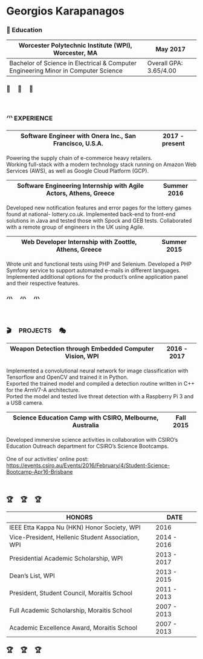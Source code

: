 <h1> Georgios Karapanagos </h1>
<h3> &#x1F4D7 Education </h3>

| Worcester Polytechnic Institute (WPI), Worcester, MA  | May 2017 |
| ------------- | ------------- |
| Bachelor of Science in Electrical & Computer Engineering Minor in Computer Science | Overall GPA: 3.65/4.00 | 

<h3> &#x1F4D7 &nbsp; &nbsp; &#x1F4D7 &nbsp; &nbsp; &#x1F4D7 </h3>


<br>

<h3> &#x1F5E5 EXPERIENCE </h3>

| Software Engineer with Onera Inc., San Francisco, U.S.A.  | 2017 - present |
| ------------- | ------------- |

Powering the supply chain of e-commerce heavy retailers.<br>
Working full-stack with a modern technology stack running on Amazon Web Services (AWS), as well as Google Cloud Platform (GCP). 

| Software Engineering Internship with Agile Actors, Athens, Greece  | Summer 2016 |
| ------------- | ------------- |

Developed new notification features and error pages for the lottery games found at national- lottery.co.uk. 
Implemented back-end to front-end solutions in Java and tested those with Spock and GEB tests. 
Collaborated with a remote group of engineers in the UK using Agile.


| Web Developer Internship with Zoottle, Athens, Greece | Summer 2015 |
| ------------- | ------------- |

Wrote unit and functional tests using PHP and Selenium. Developed a PHP Symfony service to support automated e-mails in different languages.
Implemented additional options for the product’s online application panel and their respective features.

<h3> &#x1F5E5 &nbsp; &nbsp; &#x1F5E5 &nbsp; &nbsp; &#x1F5E5  </h3>

<br>

<h3> &#x1F3AC &nbsp; &nbsp; PROJECTS &nbsp; &nbsp; &#x1F3AD </h3>

| Weapon Detection through Embedded Computer Vision, WPI  | 2016 - 2017 |
| ------------- | ------------- |

Implemented a convolutional neural network for image classification with Tensorflow and OpenCV and trained it in Python.<br> 
Exported the trained model and compiled a detection routine written in C++ for the ArmV7-A architecture. <br>
Ported the model and tested live threat detection with a Raspberry Pi 3 and a USB camera.


Science Education Camp with CSIRO, Melbourne, Australia | Fall 2015 |
| ------------- | ------------- |

Developed immersive science activities in collaboration with CSIRO’s Education Outreach department for CSIRO’s Science Bootcamps. 
<br><br> One of our activities’ online post: https://events.csiro.au/Events/2016/February/4/Student-Science-Bootcamp-Apr16-Brisbane

<br>

<h3> &#x1F3C6 &nbsp; &nbsp; &#x1F3C6 &nbsp; &nbsp; &#x1F3C6 </h3>

| <a> HONORS </a> | DATE | 
| ------------- | ------------- |
| IEEE Etta Kappa Nu (HKN) Honor Society, WPI | 2016 |
| Vice-President, Hellenic Student Association, WPI | 2014 - 2016 |
| Presidential Academic Scholarship, WPI | 2013 - 2017 |
| Dean’s List, WPI | 2013 - 2015 |
| President, Student Council, Moraitis School | 2011 - 2013|
| Full Academic Scholarship, Moraitis School | 2007 - 2013 |
| Academic Excellence Award, Moraitis School | 2007 - 2013 |

<h3> &#x1F3C6 &nbsp; &nbsp; &#x1F3C6 &nbsp; &nbsp; &#x1F3C6 </h3>
